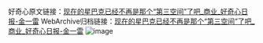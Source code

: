 好奇心原文链接：[现在的星巴克已经不再是那个“第三空间”了吧_商业_好奇心日报-金一雷](https://www.qdaily.com/articles/4174.html)
WebArchive归档链接：[现在的星巴克已经不再是那个“第三空间”了吧_商业_好奇心日报-金一雷](http://web.archive.org/web/20190623153919/https://www.qdaily.com/articles/4174.html)
![image](http://ww3.sinaimg.cn/large/007d5XDpgy1g3veuvyl04j30u02531j0)
